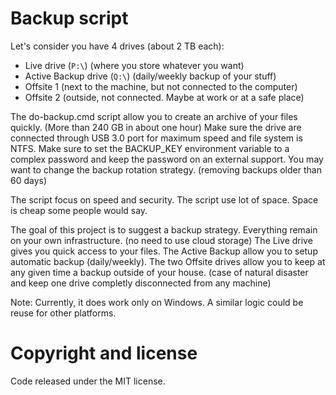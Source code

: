 # Backup script
Let's consider you have 4 drives (about 2 TB each):

- Live drive (`P:\`) (where you store whatever you want)
- Active Backup drive (`Q:\`) (daily/weekly backup of your stuff)
- Offsite 1 (next to the machine, but not connected to the computer)
- Offsite 2 (outside, not connected. Maybe at work or at a safe place)

The do-backup.cmd script allow you to create an archive of your files quickly. (More than 240 GB in about one hour) Make sure the drive are connected through USB 3.0 port for maximum speed and file system is NTFS. Make sure to set the BACKUP_KEY environment variable to a complex password and keep the password on an external support. You may want to change the backup rotation strategy. (removing backups older than 60 days)

The script focus on speed and security. The script use lot of space. Space is cheap some people would say.

The goal of this project is to suggest a backup strategy. Everything remain on your own infrastructure. (no need to use cloud storage) The Live drive gives you quick access to your files. The Active Backup allow you to setup automatic backup (daily/weekly). The two Offsite drives allow you to keep at any given time a backup outside of your house. (case of natural disaster and keep one drive completly disconnected from any machine)

Note: Currently, it does work only on Windows. A similar logic could be reuse for other platforms.

# Copyright and license
Code released under the MIT license.
